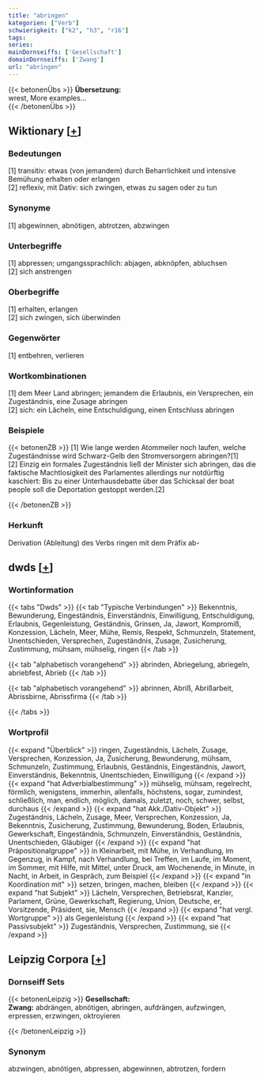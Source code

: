 ```yaml
---
title: "abringen"
kategorien: ["Verb"]
schwierigkeit: ["k2", "h3", "r16"]
tags:
series:
mainDornseiffs: ['Gesellschaft']
domainDornseiffs: ['Zwang']
url: "abringen"
---
```


{{< betonenÜbs >}}
**Übersetzung:**  
wrest, More examples...  
{{< /betonenÜbs >}}

## Wiktionary [[+](https://de.wiktionary.org/wiki/abringen)]

### Bedeutungen
[1] transitiv: etwas (von jemandem) durch Beharrlichkeit und intensive Bemühung erhalten oder erlangen  
[2] reflexiv, mit Dativ: sich zwingen, etwas zu sagen oder zu tun  

### Synonyme
[1] abgewinnen, abnötigen, abtrotzen, abzwingen  

### Unterbegriffe
[1] abpressen; umgangssprachlich: abjagen, abknöpfen, abluchsen  
[2] sich anstrengen  

### Oberbegriffe
[1] erhalten, erlangen  
[2] sich zwingen, sich überwinden  

### Gegenwörter
[1] entbehren, verlieren  

### Wortkombinationen
[1] dem Meer Land abringen; jemandem die Erlaubnis, ein Versprechen, ein Zugeständnis, eine Zusage abringen  
[2] sich: ein Lächeln, eine Entschuldigung, einen Entschluss abringen  

### Beispiele
{{< betonenZB >}}
[1] Wie lange werden Atommeiler noch laufen, welche Zugeständnisse wird Schwarz-Gelb den Stromversorgern abringen?[1]  
[2] Einzig ein formales Zugeständnis ließ der Minister sich abringen, das die faktische Machtlosigkeit des Parlamentes allerdings nur notdürftig kaschiert: Bis zu einer Unterhausdebatte über das Schicksal der boat people soll die Deportation gestoppt werden.[2]  

{{< /betonenZB >}}
### Herkunft
Derivation (Ableitung) des Verbs ringen mit dem Präfix ab-  



## dwds [[+](https://www.dwds.de/wb/abringen)]

### Wortinformation
{{< tabs "Dwds" >}}
{{< tab "Typische Verbindungen" >}}
Bekenntnis, Bewunderung, Eingeständnis, Einverständnis, Einwilligung, Entschuldigung, Erlaubnis, Gegenleistung, Geständnis, Grinsen, Ja, Jawort, Kompromiß, Konzession, Lächeln, Meer, Mühe, Remis, Respekt, Schmunzeln, Statement, Unentschieden, Versprechen, Zugeständnis, Zusage, Zusicherung, Zustimmung, mühsam, mühselig, ringen
{{< /tab >}}

{{< tab "alphabetisch vorangehend" >}}
abrinden, Abriegelung, abriegeln, abriebfest, Abrieb
{{< /tab >}}

{{< tab "alphabetisch vorangehend" >}}
abrinnen, Abriß, Abrißarbeit, Abrissbirne, Abrissfirma
{{< /tab >}}

{{< /tabs >}}

### Wortprofil
{{< expand "Überblick" >}} ringen, Zugeständnis, Lächeln, Zusage, Versprechen, Konzession, Ja, Zusicherung, Bewunderung, mühsam, Schmunzeln, Zustimmung, Erlaubnis, Geständnis, Eingeständnis, Jawort, Einverständnis, Bekenntnis, Unentschieden, Einwilligung {{< /expand >}}
{{< expand "hat Adverbialbestimmung" >}} mühselig, mühsam, regelrecht, förmlich, wenigstens, immerhin, allenfalls, höchstens, sogar, zumindest, schließlich, man, endlich, möglich, damals, zuletzt, noch, schwer, selbst, durchaus {{< /expand >}}
{{< expand "hat Akk./Dativ-Objekt" >}} Zugeständnis, Lächeln, Zusage, Meer, Versprechen, Konzession, Ja, Bekenntnis, Zusicherung, Zustimmung, Bewunderung, Boden, Erlaubnis, Gewerkschaft, Eingeständnis, Schmunzeln, Einverständnis, Geständnis, Unentschieden, Gläubiger {{< /expand >}}
{{< expand "hat Präpositionalgruppe" >}} in Kleinarbeit, mit Mühe, in Verhandlung, im Gegenzug, in Kampf, nach Verhandlung, bei Treffen, im Laufe, im Moment, im Sommer, mit Hilfe, mit Mittel, unter Druck, am Wochenende, in Minute, in Nacht, in Arbeit, in Gespräch, zum Beispiel {{< /expand >}}
{{< expand "in Koordination mit" >}} setzen, bringen, machen, bleiben {{< /expand >}}
{{< expand "hat Subjekt" >}} Lächeln, Versprechen, Betriebsrat, Kanzler, Parlament, Grüne, Gewerkschaft, Regierung, Union, Deutsche, er, Vorsitzende, Präsident, sie, Mensch {{< /expand >}}
{{< expand "hat vergl. Wortgruppe" >}} als Gegenleistung {{< /expand >}}
{{< expand "hat Passivsubjekt" >}} Zugeständnis, Versprechen, Zustimmung, sie {{< /expand >}}

## Leipzig Corpora [[+](https://corpora.uni-leipzig.de/en/res?word=abringen&corpusId=deu_newscrawl-public_2018)]

### Dornseiff Sets
{{< betonenLeipzig >}}
**Gesellschaft:**  
**Zwang:** abdrängen, abnötigen, abringen, aufdrängen, aufzwingen, erpressen, erzwingen, oktroyieren  

{{< /betonenLeipzig >}}

### Synonym
abzwingen, abnötigen, abpressen, abgewinnen, abtrotzen, fordern

